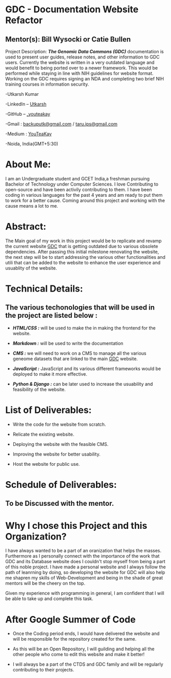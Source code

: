# GDC - Documentation Website Refactor

## Mentor(s): Bill Wysocki or Catie Bullen

Project Description: ***The Genomic Data Commons (GDC)***  documentation is used to present user guides, release notes, and other information to GDC users. Currently the website is written in a very outdated language and would benefit to being ported over to a newer framework.  This would be performed while staying in line with NIH guidelines for website format. Working on the GDC requires signing an NDA and completing two brief NIH training courses in information security.

-Utkarsh Kumar

-LinkedIn – [Utkarsh](https://www.linkedin.com/in/utkarshkumar911/)

-GitHub – [_youteakay](github.com/AnonymousCodes911)

-Gmail : backuputk@gmail.com / taru.ips@gmail.com

-Medium : [YouTeaKay](https://medium.com/@utkarshkumar911)

-Noida, India(GMT+5:30)

# About Me:

I am an Undergraduate student and GCET India,a freshman pursuing Bachelor of Technology under Computer Sciences. I love Contributing to open-source and have been activily contributing to them. I have been coding in various languages for the past 4 years and am ready to put them to work for a better cause. Coming around this project and working with the cause means a lot to me.

# Abstract:

The Main goal of my work in this project would be to replicate and revamp the current website [GDC](https://docs.gdc.cancer.gov) that is getting outdated due to various obsolete dependencies.
After passing this initial milestone renovating the website, the next step will be to start addressing the various other functionalities and utili that can be added to the website to enhance the user experience and usuablity of the website.

# Technical Details: 

## The various techonologies that will be used in the project are listed below : 

- ***HTML/CSS :*** will be used to make the in making the frontend for the website.

- ***Markdown :*** will be used to write the documentation

- ***CMS :*** we will need to work on a CMS to manage all the various geneome datasets that are linked to the main [GDC](https://docs.gdc.cancer.gov) website. 

- ***JavaScript :*** JavaScript and its various different frameworks would be deployed to make it more effective. 

- ***Python & Django :***  can be later used to increase the usuability and feasibility of the website.

# List of Deliverables: 

- Write the code for the website from scratch.

- Relicate the existing website.

- Deploying the website with the feasible CMS.

- Improving the website for better usability.

- Host the website for public use. 

# Schedule of Deliverables: 

## To be Discussed with the mentor.

# Why I chose this Project and this Organization?

I have always wanted to be a part of an oranization that helps the masses. Furthermore as I personally connect with the importance of the work that GDC and its Database website does I couldn't stop myself from being a part of this noble project.
I have made a personal website and I always follow the path of leanrning by doing, so developing the website for GDC will also help me shapren my skills of Web-Development and being in the shade of great mentors will be the cheery on the top.

Given my experience with programming in general, I am confident that I will be able to take up and complete this task.

# After Google Summer of Code

- Once the Coding period ends, I would have delivered the website and will be responsible for the repository created for the same.

- As this will be an Open Repository, I will guilding and helping all the other people who come to edit this website and make it better!

- I will always be a part of the CTDS and GDC family and will be regularly contributing to their projects.